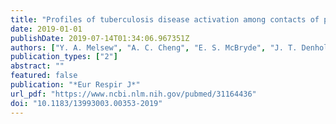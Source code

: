 ```yaml
---
title: "Profiles of tuberculosis disease activation among contacts of patients with tuberculosis"
date: 2019-01-01
publishDate: 2019-07-14T01:34:06.967351Z
authors: ["Y. A. Melsew", "A. C. Cheng", "E. S. McBryde", "J. T. Denholm", "E. Tay", "R. Ragonnet", "J. M. Trauer"]
publication_types: ["2"]
abstract: ""
featured: false
publication: "*Eur Respir J*"
url_pdf: "https://www.ncbi.nlm.nih.gov/pubmed/31164436"
doi: "10.1183/13993003.00353-2019"
---
```


